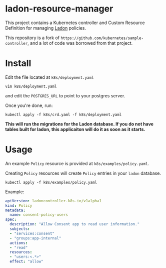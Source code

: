 # ladon-resource-manager

This project contains a Kubernetes controller and Custom Resource Definition for managing [Ladon](https://github.com/ory/ladon) policies.

This repository is a fork of `https://github.com/kubernetes/sample-controller`, and a lot of code was borrowed from that project.

# Install

Edit the file located at `k8s/deployment.yaml`

```
vim k8s/deployment.yaml
```

and edit the `POSTGRES_URL` to point to your postgres server.

Once you're done, run:

```
kubectl apply -f k8s/crd.yaml -f k8s/deployment.yaml
```

**This will run the migrations for the Ladon database. If you do not have tables built for ladon, this applicaiton will do it as soon as it starts.**

# Usage

An example `Policy` resource is provided at `k8s/examples/policy.yaml`.

Creating `Policy` resources will create `Policy` entries in your `ladon` database.

```
kubectl apply -f k8s/examples/policy.yaml
```

Example:

```yaml
apiVersion: ladoncontroller.k8s.io/v1alpha1
kind: Policy
metadata:
  name: consent-policy-users
spec:
  description: "Allow Consent app to read user information."
  subjects:
  - "services:consent"
  - "groups:app-internal"
  actions:
  - "read"
  resources:
  - "users:<.*>"
  effect: "allow"
```
